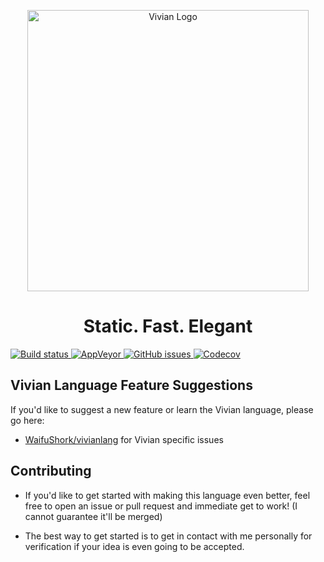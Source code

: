 <p align="center">
    <img width="450" src="logo.png" alt="Vivian Logo" /><br>
</p>

<h1 align="center"> 
Static. Fast. Elegant
</h1>

<a href="https://github.com/WaifuShork/Vivian/actions">
    <img alt="Build status" src="https://img.shields.io/github/workflow/status/WaifuShork/Vivian/.NET%20Core%20Workflow?label=BUILD%20STATUS&logo=github&style=for-the-badge">
</a>
<a href="https://ci.appveyor.com/project/WaifuShork/vivian">
    <img alt="AppVeyor" src="https://img.shields.io/appveyor/build/waifushork/vivian?style=for-the-badge&logo=appveyor">
</a>
<a href="https://github.com/WaifuShork/Vivian/issues">
    <img alt="GitHub issues" src="https://img.shields.io/github/issues/WaifuShork/Vivian?style=for-the-badge&logo=github">
</a>

<a href="https://app.codecov.io/gh/WaifuShork/Vivian">
    <img alt="Codecov" src="https://img.shields.io/codecov/c/github/waifushork/vivian?style=for-the-badge&logo=codecov">
</a>



## Vivian Language Feature Suggestions
If you'd like to suggest a new feature or learn the Vivian language, please go here: 
- [WaifuShork/vivianlang](https://github.com/WaifuShork/vivianlang) for Vivian specific issues

## Contributing
- If you'd like to get started with making this language even better, feel free to open an issue or pull request and immediate get to work! (I cannot guarantee it'll be merged)

- The best way to get started is to get in contact with me personally for verification if your idea is even going to be accepted.
